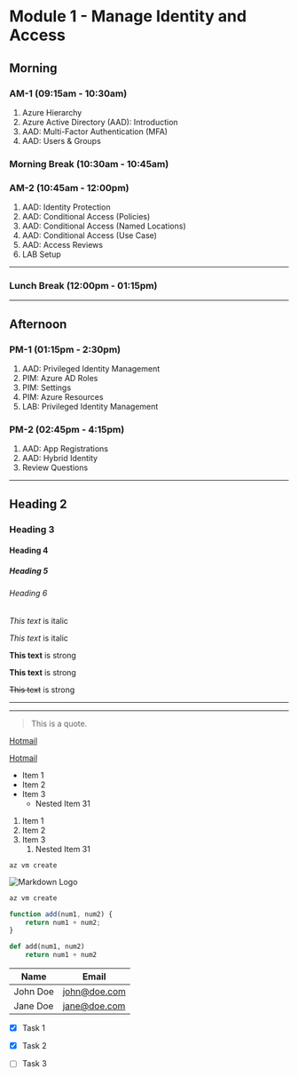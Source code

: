 <!-- Headings -->
# Module 1 - Manage Identity and Access

## Morning
### AM-1 (09:15am - 10:30am)
<!-- OL  -->
1. Azure Hierarchy
1. Azure Active Directory (AAD): Introduction
1. AAD: Multi-Factor Authentication (MFA)
1. AAD: Users & Groups

### Morning Break (10:30am - 10:45am)

### AM-2 (10:45am - 12:00pm)
<!-- OL  -->
1. AAD: Identity Protection
1. AAD: Conditional Access (Policies)
1. AAD: Conditional Access (Named Locations)
1. AAD: Conditional Access (Use Case)
1. AAD: Access Reviews
1. LAB Setup

___
### Lunch Break (12:00pm - 01:15pm)
___

## Afternoon

### PM-1 (01:15pm - 2:30pm)
1. AAD: Privileged Identity Management
1. PIM: Azure AD Roles
1. PIM: Settings
1. PIM: Azure Resources
1. LAB: Privileged Identity Management

### PM-2 (02:45pm - 4:15pm)
1. AAD: App Registrations
1. AAD: Hybrid Identity
1. Review Questions
___

## Heading 2
### Heading 3
#### Heading 4
##### Heading 5
###### Heading 6

<!-- Italics -->
*This text* is italic

_This text_ is italic

<!-- Strong -->
**This text** is strong

__This text__ is strong

<!-- Strikethrough -->
~~This text~~ is strong

<!-- Horizontal Rule -->

---
___

<!-- Blockquote -->
> This is a quote.

<!-- Links  -->
[Hotmail](www.hotmail.com)

[Hotmail](www.hotmail.com "Email")

<!-- UL  -->
* Item 1
* Item 2
* Item 3
    * Nested Item 31

<!-- OL  -->
1. Item 1
1. Item 2
1. Item 3
    1. Nested Item 31

<!-- Inline code block  -->
` az vm create `

<!-- Images  -->
![Markdown Logo](https://markdown-here.com/img/icon256.png)

<!-- Github Markdown  -->

<!-- Code Blocks -->
```bash 
az vm create
```

```javascript
function add(num1, num2) {
    return num1 + num2;
}
```

```python
def add(num1, num2)
    return num1 + num2
```

<!-- Tables -->
| Name     | Email        |
| -------- | ------------ |
| John Doe | john@doe.com |
| Jane Doe | jane@doe.com |

<!-- Task Lists -->
* [x] Task 1
* [x] Task 2
* [ ] Task 3



